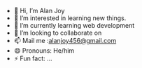 - 👋 Hi, I’m Alan Joy
- 👀 I’m interested in learning new things.
- 🌱 I’m currently learning web development
- 💞️ I’m looking to collaborate on
- 📫 Mail me :alanjoy456@gmail.com
- 😄 Pronouns: He/him
- ⚡ Fun fact: ...

<!---
Alan9072/Alan9072 is a ✨ special ✨ repository because its `README.md` (this file) appears on your GitHub profile.
You can click the Preview link to take a look at your changes.
--->
